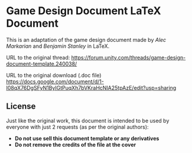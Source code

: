 # Game Design Document LaTeX Document

This is an adaptation of the game design document made by *Alec Markarian* and *Benjamin Stanley* in LaTeX.

URL to the original thread:
https://forum.unity.com/threads/game-design-document-template.240038/

URL to the original download (.doc file)
https://docs.google.com/document/d/1-I08qX76DgSFyN1ByIGtPuqXh7bVKraHcNIA25tpAzE/edit?usp=sharing


## License
Just like the original work, this document is intended to be used by everyone with just 2 requests (as per the original authors):
 - **Do not use sell this document template or any derivatives**
 - **Do not remove the credits of the file at the cover**
